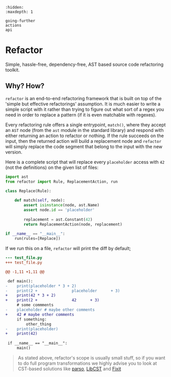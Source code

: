 ```{toctree}
:hidden:
:maxdepth: 1

going-further
actions
api
```

# Refactor

Simple, hassle-free, dependency-free, AST based source code refactoring
toolkit.

## Why? How?

`refactor` is an end-to-end refactoring framework that is built on top
of the 'simple but effective refactorings' assumption. It is much easier
to write a simple script with it rather than trying to figure out what
sort of a regex you need in order to replace a pattern (if it is even
matchable with regexes).

Every refactoring rule offers a single entrypoint, `match()`, where they
accept an `AST` node (from the `ast` module in the standard library) and
respond with either returning an action to refactor or nothing. If the
rule succeeds on the input, then the returned action will build a
replacement node and `refactor` will simply replace the code segment
that belong to the input with the new version.

Here is a complete script that will replace every `placeholder` access
with `42` (not the definitions) on the given list of files:

```py
import ast
from refactor import Rule, ReplacementAction, run

class Replace(Rule):
    
    def match(self, node):
        assert isinstance(node, ast.Name)
        assert node.id == 'placeholder'
        
        replacement = ast.Constant(42)
        return ReplacementAction(node, replacement)
        
if __name__ == "__main__":
    run(rules=[Replace])
```

If we run this on a file, `refactor` will print the diff by default;

```diff
--- test_file.py
+++ test_file.py

@@ -1,11 +1,11 @@

 def main():
-    print(placeholder * 3 + 2)
-    print(2 +               placeholder      + 3)
+    print(42 * 3 + 2)
+    print(2 +               42      + 3)
     # some commments
-    placeholder # maybe other comments
+    42 # maybe other comments
     if something:
         other_thing
-    print(placeholder)
+    print(42)
 
 if __name__ == "__main__":
     main()
```

> As stated above, refactor's scope is usually small stuff, so if you
> want to do full program transformations we highly advise you to look
> at CST-based solutions like
> [parso](https://github.com/davidhalter/parso),
> [LibCST](https://github.com/Instagram/LibCST) and
> [Fixit](https://github.com/Instagram/Fixit)

